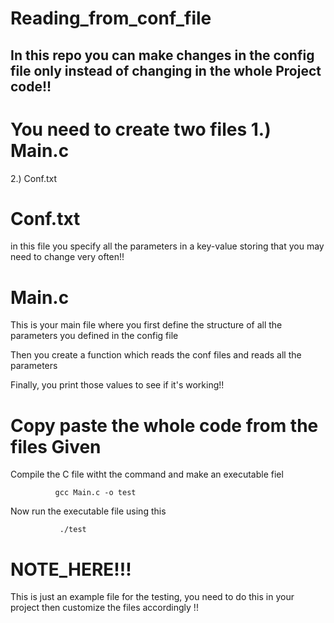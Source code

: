 # Reading_from_conf_file   

## In this repo you can make changes in the config file only instead of changing in the whole Project code!!    

# You need to create two files 1.) Main.c   
  2.) Conf.txt   

# Conf.txt   

in this file you specify all the parameters in a key-value storing that you may need to change very often!!      

# Main.c   

This is your main file where you first define the structure of all the parameters you defined in the config file    

Then you create a function which reads the conf files and reads all the parameters    

Finally, you print those values to see if it's working!!   



# Copy paste the whole code from the files Given    

Compile the C file witht the command and make an executable fiel   



              gcc Main.c -o test           

Now run the executable file using this   



               ./test     


               



# NOTE_HERE!!!    

 This is just an example file for the testing, you need to do this in your project then customize the files accordingly !!  

